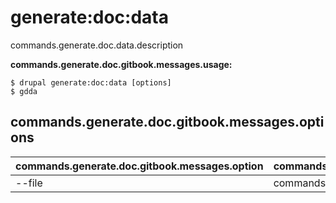 # generate:doc:data
commands.generate.doc.data.description

**commands.generate.doc.gitbook.messages.usage:**
```
$ drupal generate:doc:data [options]
$ gdda
```

## commands.generate.doc.gitbook.messages.options
commands.generate.doc.gitbook.messages.option | commands.generate.doc.gitbook.messages.details
-------|-------------
--file | commands.generate.doc.data.options.file
